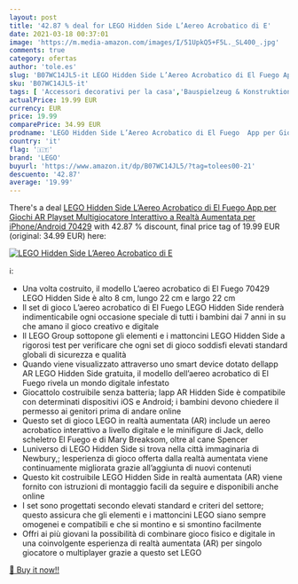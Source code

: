 ```yaml
---
layout: post
title: '42.87 % deal for LEGO Hidden Side L’Aereo Acrobatico di E'
date: 2021-03-18 00:37:01
image: 'https://m.media-amazon.com/images/I/51UpkQ5+F5L._SL400_.jpg'
comments: true
category: ofertas
author: 'tole.es'
slug: 'B07WC14JL5-it LEGO Hidden Side L’Aereo Acrobatico di El Fuego App per...'
sku: 'B07WC14JL5-it'
tags: [ 'Accessori decorativi per la casa','Bauspielzeug & Konstruktionsspielzeug','Building & Construction Toys','Casa e cucina','Costruzioni','Decorazioni per interni','Frontoni','Giochi e giocattoli','Hobbies','Jeux de construction','Jeux et Jouets','Jeux et jouets','Jeux et jouets électroniques','Juegos de construcción para niños','Juguetes','Juguetes y juegos','Model Building','Model Building Kits','Motor Vehicle Model Building Kits','Robots électroniques pour enfants','Spielzeug','Toy Types','Toys & Games','Toys Store','lego', ]
actualPrice: 19.99 EUR
currency: EUR
price: 19.99
comparePrice: 34.99 EUR
prodname: 'LEGO Hidden Side L’Aereo Acrobatico di El Fuego  App per Giochi AR  Playset Multigiocatore Interattivo a Realtà Aumentata per iPhone/Android  70429'
country: 'it'
flag: '🇮🇹'
brand: 'LEGO'
buyurl: 'https://www.amazon.it/dp/B07WC14JL5/?tag=tolees00-21'
descuento: '42.87'
average: '19.99'
---
```


There's a deal [LEGO Hidden Side L’Aereo Acrobatico di El Fuego  App per Giochi AR  Playset Multigiocatore Interattivo a Realtà Aumentata per iPhone/Android  70429](https://www.amazon.it/dp/B07WC14JL5/?tag=tolees00-21)  with  42.87 % discount, final price tag of  19.99 EUR (original: 34.99 EUR) here:

[![LEGO Hidden Side L’Aereo Acrobatico di E](https://m.media-amazon.com/images/I/51UpkQ5+F5L._SL400_.jpg)](https://www.amazon.it/dp/B07WC14JL5/?tag=tolees00-21)

ℹ️:

- Una volta costruito, il modello L’aereo acrobatico di El Fuego 70429 LEGO Hidden Side è alto 8 cm, lungo 22 cm e largo 22 cm
- Il set di gioco L’aereo acrobatico di El Fuego LEGO Hidden Side renderà indimenticabile ogni occasione speciale di tutti i bambini dai 7 anni in su che amano il gioco creativo e digitale
- Il LEGO Group sottopone gli elementi e i mattoncini LEGO Hidden Side a rigorosi test per verificare che ogni set di gioco soddisfi elevati standard globali di sicurezza e qualità
- Quando viene visualizzato attraverso uno smart device dotato dellapp AR LEGO Hidden Side gratuita, il modello dell’aereo acrobatico di El Fuego rivela un mondo digitale infestato
- Giocattolo costruibile senza batteria; lapp AR Hidden Side è compatibile con determinati dispositivi iOS e Android; i bambini devono chiedere il permesso ai genitori prima di andare online
- Questo set di gioco LEGO in realtà aumentata (AR) include un aereo acrobatico interattivo a livello digitale e le minifigure di Jack, dello scheletro El Fuego e di Mary Breaksom, oltre al cane Spencer
- Luniverso di LEGO Hidden Side si trova nella città immaginaria di Newbury,; lesperienza di gioco offerta dalla realtà aumentata viene continuamente migliorata grazie all’aggiunta di nuovi contenuti
- Questo kit costruibile LEGO Hidden Side in realtà aumentata (AR) viene fornito con istruzioni di montaggio facili da seguire e disponibili anche online
- I set sono progettati secondo elevati standard e criteri del settore; questo assicura che gli elementi e i mattoncini LEGO siano sempre omogenei e compatibili e che si montino e si smontino facilmente
- Offri ai più giovani la possibilità di combinare gioco fisico e digitale in una coinvolgente esperienza di realtà aumentata (AR) per singolo giocatore o multiplayer grazie a questo set LEGO

[🛒 Buy it now!!](https://www.amazon.it/dp/B07WC14JL5/?tag=tolees00-21)
